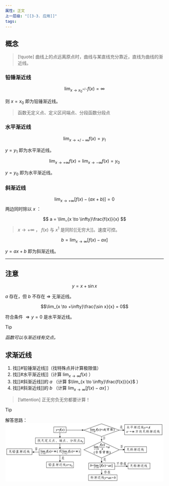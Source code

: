 ```yaml
---
属性: 正文
上一层级: "[[3-3. 应用]]"
tags: 
---
```


## 概念

> [!quote] 
> 曲线上的点远离原点时，曲线与某直线充分靠近，直线为曲线的渐近线。

### 铅锤渐近线

$$\lim_{x \to x_0^{+/-}} f(x) = \infty$$

则 $x = x_0$ 即为铅锤渐近线。

> 函数无定义点、定义区间端点、分段函数分段点

### 水平渐近线

$$\lim_{x \to +/- \infty} f(x) = y_1$$

$y = y_1$ 即为水平渐近线。

$$\lim_{x \to + \infty} f(x) = \lim_{x \to - \infty} f(x) = y_0$$

$y = y_0$ 即为水平渐近线。

### 斜渐近线

$$
\lim_{x \to +\infty}[f(x)-(ax+b)] = 0
$$
两边同时除以 $x$ ：

$$
a = \lim_{x \to \infty}\frac{f(x)}{x}
$$

> $x \to + \infty$ ， $f(x)$ 与 $x^1$ 是同阶[[无穷大]]。速度可控。

$$b = \lim_{x \to \infty}[f(x)-ax]$$

$y = ax + b$ 即为斜渐近线。

---

## 注意

$$y = x + \sin x$$

$a$ 存在，但 $b$ 不存在 $\Rightarrow$ 无渐近线。

$$\lim_{x \to +\infty}\frac{\sin x}{x} = 0$$

符合条件 $\Rightarrow y=0$ 是水平渐近线。

> [!tip] 
> *函数可以与渐近线有交点。*

## 求渐近线

1. 找[[#铅锤渐近线]]（找特殊点并计算极限值）
2. 找[[#水平渐近线]]（计算 $\lim_{x \to \infty}f(x)$ ）
3. 找[[#斜渐近线]]的 $a$  （计算 $\lim_{x \to \infty}\frac{f(x)}{x}$ ）
4. 找[[#斜渐近线]]的 $b$ （计算 $\lim_{x \to \infty}[f(x)-ax]$ ）

> [!attention] 
> 正无穷负无穷都要计算！

> [!tip] 
> 解答思路：
> ![solve](assets/approx_line_solve.jpg)
